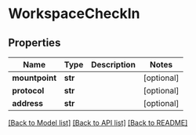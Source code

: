 # WorkspaceCheckIn


## Properties

Name | Type | Description | Notes
------------ | ------------- | ------------- | -------------
**mountpoint** | **str** |  | [optional] 
**protocol** | **str** |  | [optional] 
**address** | **str** |  | [optional] 

[[Back to Model list]](../#documentation-for-models) [[Back to API list]](../#documentation-for-api-endpoints) [[Back to README]](../)


